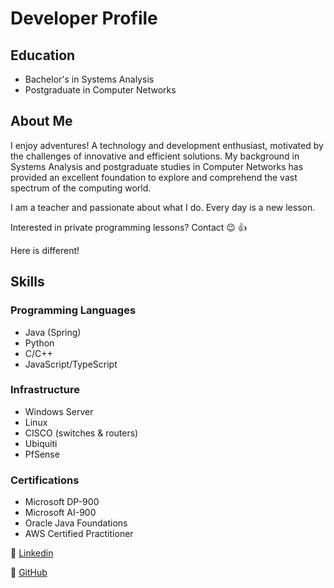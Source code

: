 # Developer Profile

## Education
- Bachelor's in Systems Analysis
- Postgraduate in Computer Networks

## About Me
I enjoy adventures! A technology and development enthusiast, motivated by the challenges of innovative and efficient solutions. My background in Systems Analysis and postgraduate studies in Computer Networks has provided an excellent foundation to explore and comprehend the vast spectrum of the computing world.

I am a teacher and passionate about what I do. Every day is a new lesson.

Interested in private programming lessons? Contact :wink: :+1:

Here is different!

## Skills
### Programming Languages
- Java (Spring)
- Python
- C/C++
- JavaScript/TypeScript

### Infrastructure
- Windows Server
- Linux
- CISCO (switches & routers)
- Ubiquiti
- PfSense

### Certifications
- Microsoft DP-900
- Microsoft AI-900
- Oracle Java Foundations
- AWS Certified Practitioner

:link: [Linkedin](https://www.linkedin.com/in/kleber-gelli-7a28a119/)

:link: [GitHub](https://github.com/kgeeti)


